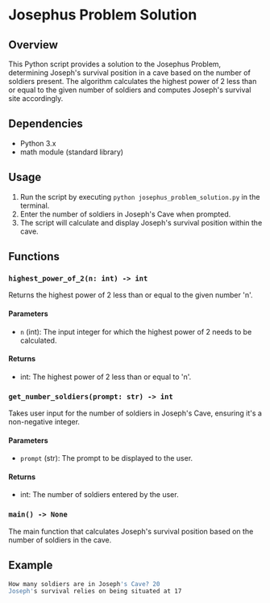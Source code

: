 # Josephus Problem Solution

## Overview
This Python script provides a solution to the Josephus Problem, determining Joseph's survival position in a cave based on the number of soldiers present. The algorithm calculates the highest power of 2 less than or equal to the given number of soldiers and computes Joseph's survival site accordingly.

## Dependencies
- Python 3.x
- math module (standard library)

## Usage
1. Run the script by executing `python josephus_problem_solution.py` in the terminal.
2. Enter the number of soldiers in Joseph's Cave when prompted.
3. The script will calculate and display Joseph's survival position within the cave.

## Functions

### `highest_power_of_2(n: int) -> int`
Returns the highest power of 2 less than or equal to the given number 'n'.

#### Parameters
- `n` (int): The input integer for which the highest power of 2 needs to be calculated.

#### Returns
- int: The highest power of 2 less than or equal to 'n'.

### `get_number_soldiers(prompt: str) -> int`
Takes user input for the number of soldiers in Joseph's Cave, ensuring it's a non-negative integer.

#### Parameters
- `prompt` (str): The prompt to be displayed to the user.

#### Returns
- int: The number of soldiers entered by the user.

### `main() -> None`
The main function that calculates Joseph's survival position based on the number of soldiers in the cave.

## Example
```bash
How many soldiers are in Joseph's Cave? 20
Joseph's survival relies on being situated at 17
